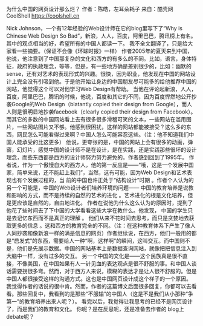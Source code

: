 为什么中国的网页设计那么烂？
作者：陈皓，左耳朵耗子
来自：酷壳网 CoolShell https://coolshell.cn

Nick Johnson，一个有12年经验的Web设计师在它的blog里写下了“Why is Chinese Web Design So Bad”，新浪，人人，百度，阿里巴巴，腾讯榜上有名。 其中的观点相当的好，希望所有的中国人都读一下。 我不全文翻译了，只是给大家看一些摘要。（保证不会像《环球时报》一样）
作者2005年的夏天来到中国，他说，他注意到了中国那复杂的文化和西方的有多么的不同。比如，语言，身体特征，政府的执政理念，等等，但是，有一些地方确是差别很少的，比如：幽默的sense，还有对艺术的表现形式的兴趣。很快，因为职业，他发现在中国的网站设计上完全没有引吸到他。于是他开始让身边的中国朋友尽可能多的给他推荐中国的网站，他觉得这个可以对他学习Web Design有帮助。
当他在评论起新浪，人人，百度，阿里巴巴，腾讯的时候，他说，百度和其它的不同，因为百度悍然地公开抄袭Google的Web Design（blatantly copied their design from Google），而人人则是很明显地抄袭facebook（clearly copied their design from Facebook）。而其它的多数的中国网站看上去有很多很多滑稽可笑的文本，一些网站在滥用图片，一些网站图片又不够。他感到很困扰，这样的网站都能被接受？这么多的东西，网民怎么可能看得过来啊？中国人怎么可能容忍这些。（注：他不知道我们中国人能承受的比这更多）
他说，更夸张的是，中国的网站上会有很多的动画，弹窗，幻灯片，感觉中国的设计师不是在设计，是在实践，还是实践那些很坏的设计理念，而些东西都是西方的设计师努力努力避免的。作者感到回到了1995年。
作者说，作为一个傲慢自大的西方人，他的第一反应是——“哦，这是一个发展中国家，简单来说，还不能赶上我们”，当然，这有可能，因为Web Design和艺术表现也有个发展过程的，当 前的中国也许正处于“结构设计”时期 。作者个人认为的另一个可能是，中国的Web设计者们培养环境的问题—— 中国的教育培养是说教和影响的方式，而不是持续的自然的艺术的进化 。艺术进化的根是文化培养，但是更应该是自然的，自由地进化。
作者在说他为什么这么认为的原因时，提到了他花了些时间去了下中国的大学看看这些大学在教什么。他发现， 中国的学生只是去记忆东西而不是真正的理解 。 他们从来不花时间去思考，而只是贪婪地去获取更多的信息 。这和西方的教育完全的不同。（注：在这种教育体系下产生了像人人同抄袭和像新浪一样的满是信息的网页）作者继续说，在西方，他们一般用的都是“启发式”的东西，需要给人一种“啊，这样啊”的瞬间，这叫交互。而中国则不是，他们是先展示数据。中国的网站基本上是数据查询网站，就像把把信息注入到大脑中一样，没有过多的交互。
另一个中国的文化是——这个民族真是很不直接，不像美国，在中国如果有人一针见血的表达观点是很不舒服的事。和中国人谈话需要拐很多弯。然而，对于西方人来说，模糊的表达才是让人很不舒服的。但是中国人都很接受这样的沟通方式。这也是中国网页设计成这个样子的一个原因。
我觉得作者的话说的很中肯。然而，作者的这篇博文后面很多回复，你都可以去看看。那些回复中，我看到的是那些“不服输”的中国人（这是不是我们从小那种“争第一”的教育培养出来人呢？）。
看完以后，我觉得让我思考的已经不是网页设计了，而是我们的教育和文化。
你呢？是在反思呢，还是准备去作者的 blog上debate呢？